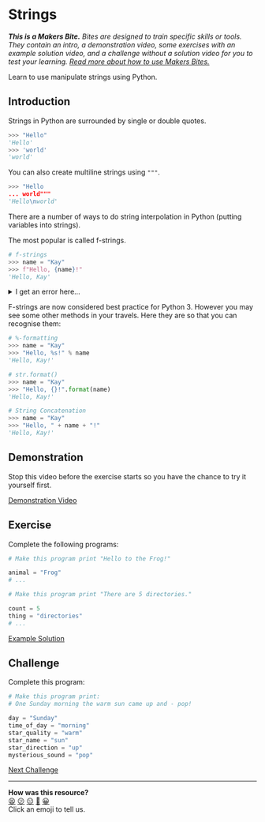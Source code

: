 # Strings

_**This is a Makers Bite.** Bites are designed to train specific skills or
tools. They contain an intro, a demonstration video, some exercises with an
example solution video, and a challenge without a solution video for you to test
your learning. [Read more about how to use Makers
Bites.](https://github.com/makersacademy/course/blob/main/labels/bites.md)_

Learn to use manipulate strings using Python.

## Introduction

Strings in Python are surrounded by single or double quotes.

```python
>>> "Hello"
'Hello'
>>> 'world'
'world'
```

You can also create multiline strings using `"""`.

```python
>>> "Hello
... world"""
'Hello\nworld'
```

There are a number of ways to do string interpolation in Python (putting
variables into strings). 

The most popular is called f-strings.

```python
# f-strings
>>> name = "Kay"
>>> f"Hello, {name}!"
'Hello, Kay'
```

<details>
  <summary>I get an error here...</summary>

  Make sure you are running `python3`, not `python`. Look back at the [Running
  Python](./running_python_bite.md) to find out why.

</details>

F-strings are now considered best practice for Python 3. However you may see
some other methods in your travels. Here they are so that you can recognise
them:

```python
# %-formatting
>>> name = "Kay"
>>> "Hello, %s!" % name
'Hello, Kay!'
```

```python
# str.format()
>>> name = "Kay"
>>> "Hello, {}!".format(name)
'Hello, Kay!'
```

```python
# String Concatenation
>>> name = "Kay"
>>> "Hello, " + name + "!"
'Hello, Kay!'
```

## Demonstration

Stop this video before the exercise starts so you have the chance to try it
yourself first.

[Demonstration Video](https://www.youtube.com/watch?v=sxkGQeNvqTM&t=734s)

## Exercise

Complete the following programs:

```python
# Make this program print "Hello to the Frog!"

animal = "Frog"
# ...
```

```python
# Make this program print "There are 5 directories."

count = 5
thing = "directories"
# ...
```

[Example Solution](https://www.youtube.com/watch?v=sxkGQeNvqTM&t=909s)

## Challenge

Complete this program:

```python
# Make this program print:
# One Sunday morning the warm sun came up and - pop!

day = "Sunday"
time_of_day = "morning"
star_quality = "warm"
star_name = "sun"
star_direction = "up"
mysterious_sound = "pop"
```



[Next Challenge](06_ifs_bite.md)

<!-- BEGIN GENERATED SECTION DO NOT EDIT -->

---

**How was this resource?**  
[😫](https://airtable.com/shrUJ3t7KLMqVRFKR?prefill_Repository=makersacademy/python-music-player-challenges&prefill_File=bites/05_strings_bite.md&prefill_Sentiment=😫) [😕](https://airtable.com/shrUJ3t7KLMqVRFKR?prefill_Repository=makersacademy/python-music-player-challenges&prefill_File=bites/05_strings_bite.md&prefill_Sentiment=😕) [😐](https://airtable.com/shrUJ3t7KLMqVRFKR?prefill_Repository=makersacademy/python-music-player-challenges&prefill_File=bites/05_strings_bite.md&prefill_Sentiment=😐) [🙂](https://airtable.com/shrUJ3t7KLMqVRFKR?prefill_Repository=makersacademy/python-music-player-challenges&prefill_File=bites/05_strings_bite.md&prefill_Sentiment=🙂) [😀](https://airtable.com/shrUJ3t7KLMqVRFKR?prefill_Repository=makersacademy/python-music-player-challenges&prefill_File=bites/05_strings_bite.md&prefill_Sentiment=😀)  
Click an emoji to tell us.

<!-- END GENERATED SECTION DO NOT EDIT -->
